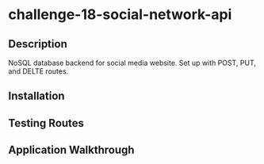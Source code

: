 # challenge-18-social-network-api

## Description
NoSQL database backend for social media website. Set up with POST, PUT, and DELTE routes.

## Installation

## Testing Routes

## Application Walkthrough
